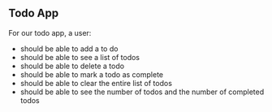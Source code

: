 ## Todo App

For our todo app, a user:
* should be able to add a to do
* should be able to see a list of todos
* should be able to delete a todo
* should be able to mark a todo as complete
* should be able to clear the entire list of todos
* should be able to see the number of todos and the number of completed todos